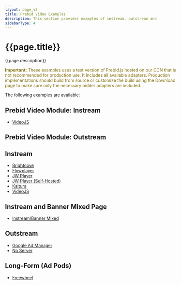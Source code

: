 ```yaml
---
layout: page_v2
title: Prebid Video Examples
description: This section provides examples of instream, outstream and long-form videos with Prebid.js.
sidebarType: 4
---
```


# {{page.title}}

{{page.description}}

<!--video warning-->
<div class="pb-alert pb-alert-important" style="width:60vw;">
  <p style="color:#85720f"><b>Important:</b>
  These examples uses a test version of Prebid.js hosted on our CDN that is not recommended for production use. It includes all available adapters. Production implementations should build from source or customize the build using the Download page to make sure only the necessary bidder adapters are included.</p>
</div>

The following examples are available:

## Prebid Video Module: Instream

- [VideoJS](/examples/video/instream/videoModule/videojs/video-module-videojs.html)

## Prebid Video Module: Outstream

## Instream

  - [Brightcove](/examples/video/instream/brightcove/pb-ve-brightcove.html)
  - [Flowplayer](/examples/video/instream/flowplayer/pb-ve-flowplayer.html)
  - [JW Player](/examples/video/instream/jwplayer/pb-ve-jwplayer-platform.html)
  - [JW Player (Self-Hosted)](/examples/video/instream/jwplayer/pb-ve-jwplayer-hosted.html)
  - [Kaltura](/examples/video/instream/kaltura/pb-ve-kaltura.html)
  - [VideoJS](/examples/video/instream/videojs/pb-ve-videojs.html)

## Instream and Banner Mixed Page

  - [Instream/Banner Mixed](/dev-docs/examples/instream-banner-mix.html)

## Outstream

  - [Google Ad Manager](/examples/video/outstream/pb-ve-outstream-dfp.html)
  - [No Server](/examples/video/outstream/pb-ve-outstream-no-server.html)

## Long-Form (Ad Pods)

  - [Freewheel](/examples/video/long-form/pb-ve-lf-freewheel.html)
